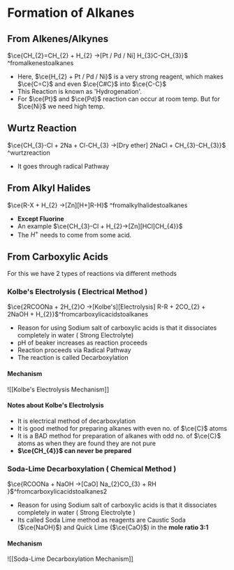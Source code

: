 # Formation of Alkanes
## From Alkenes/Alkynes

$\ce{CH_{2}=CH_{2} + H_{2} ->[Pt / Pd / Ni] H_{3}C-CH_{3}}$ ^fromalkenestoalkanes

- Here, $\ce{H_{2} + Pt / Pd / Ni}$ is a very strong reagent, which makes
  $\ce{C=C}$ and even $\ce{C#C}$ into $\ce{C-C}$
- This Reaction is known as 'Hydrogenation'.
- For $\ce{Pt}$ and $\ce{Pd}$ reaction can occur at room temp. But for $\ce{Ni}$ we need high temp.

## Wurtz Reaction
$\ce{CH_{3}-Cl + 2Na + Cl-CH_{3} ->[Dry ether] 2NaCl + CH_{3}-CH_{3}}$ ^wurtzreaction
- It goes through radical Pathway

## From Alkyl Halides 

$\ce{R-X + H_{2} ->[Zn][H+]R-H}$ ^fromalkylhalidestoalkanes

- **Except Fluorine** 
- An example $\ce{CH_{3}-Cl + H_{2}->[Zn][HCl]CH_{4}}$
- The $H^+$ needs to come from some acid.

## From Carboxylic Acids

For this we have 2 types of reactions via different methods
### Kolbe's Electrolysis ( Electrical Method )

$\ce{2RCOONa + 2H_{2}O ->[Kolbe's][Electrolysis] R-R + 2CO_{2} + 2NaOH + H_{2}}$^fromcarboxylicacidstoalkanes

- Reason for using Sodium salt of carboxylic acids is that it dissociates completely in water ( Strong Electrolyte)
- pH of beaker increases as reaction proceeds
- Reaction proceeds via Radical Pathway 
- The reaction is called Decarboxylation
#### Mechanism

![[Kolbe's Electrolysis Mechanism]]
#### Notes about Kolbe's Electrolysis

- It is electrical method of decarboxylation
- It is good method for preparing alkanes with even no. of $\ce{C}$ atoms
- It is a BAD method for preparation of alkanes with odd no. of $\ce{C}$ atoms as when they are found they are not pure
- **$\ce{CH_{4}}$ can never be prepared**
### Soda-Lime Decarboxylation ( Chemical Method )

$\ce{RCOONa + NaOH ->[CaO] Na_{2}CO_{3} + RH }$^fromcarboxylicacidstoalkanes2

- Reason for using Sodium salt of carboxylic acids is that it dissociates completely in water ( Strong Electrolyte )
- Its called Soda Lime method as reagents are Caustic Soda ($\ce{NaOH}$) and Quick Lime ($\ce{CaO}$) in the **mole ratio 3:1** 
#### Mechanism

![[Soda-Lime Decarboxylation Mechanism]]
